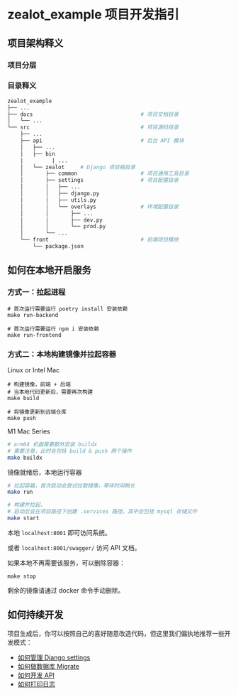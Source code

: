 # zealot_example 项目开发指引

## 项目架构释义

### 项目分层



### 目录释义
```bash
zealot_example
├── ...
├── docs                                  # 项目文档目录
│   └── ...
└── src                                   # 项目源码目录
    ├── ...
    ├── api                               # 后台 API 模块
    │   ├── ...
    │   ├── bin
    |         | ...           
    │   └── zealot     # Django 项目根目录 
    │       ├── common                    # 项目通用工具目录
    │       ├── settings                  # 项目配置目录
    │       │   ├── ...
    │       │   ├── django.py
    │       │   ├── utils.py
    │       │   └── overlays              # 环境配置目录
    │       │       ├── ...
    │       │       ├── dev.py
    │       │       └── prod.py
    │       └── ...
    └── front                             # 前端项目模块
        └── package.json  
```

## 如何在本地开启服务

### 方式一：拉起进程

```shell
# 首次运行需要运行 poetry install 安装依赖
make run-backend
```

```shell
# 首次运行需要运行 npm i 安装依赖
make run-frontend
```

### 方式二：本地构建镜像并拉起容器

Linux or Intel Mac
```shell
# 构建镜像，前端 + 后端
# 当本地代码更新后，需要再次构建
make build

# 将镜像更新到远端仓库
make push
```

M1 Mac Series
```bash
# arm64 机器需要额外安装 buildx
# 需要注意，此时会包括 build & push 两个操作
make buildx
```

镜像就绪后，本地运行容器
```bash
# 拉起容器，首次启动会尝试拉取镜像，等待时间稍长
make run

# 构建并拉起，
# 启动后会在项目路径下创建 .services 路径，其中会包括 mysql 存储文件
make start
```

本地 `localhost:8001` 即可访问系统。

或者 `localhost:8001/swagger/` 访问 API 文档。

如果本地不再需要该服务，可以删除容器：
```shell
make stop
```
剩余的镜像请通过 docker 命令手动删除。

## 如何持续开发

项目生成后，你可以按照自己的喜好随意改造代码，但这里我们偏执地推荐一些开发模式：
- [如何管理 Django settings](how_to_manage_django_settings.md)
- [如何做数据库 Migrate](how_to_migrate.md)
- [如何开发 API](how_to_develop_api.md)
- [如何打印日志](how_to_logging.md)


